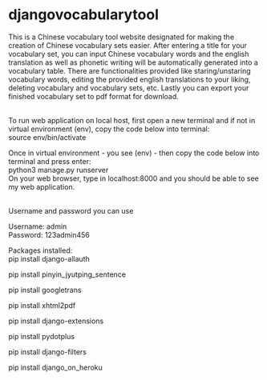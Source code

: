# djangovocabularytool
This is a Chinese vocabulary tool website designated for making the creation of Chinese vocabulary sets easier. After entering a title for your vocabulary set, you can input Chinese vocabulary words and the english translation as well as phonetic writing will be automatically generated into a vocabulary table. There are  functionalities provided like staring/unstaring vocabulary words, editing the provided english translations to your liking, deleting vocabulary and vocabulary sets, etc. Lastly you can export your finished vocabulary set to pdf format for download.

<br>
To run web application on local host, first open a new terminal and if not in virtual environment (env), copy the code below into terminal:
<br>
source env/bin/activate

Once in virtual environment - you see (env) - then copy the code below into terminal and press enter:
<br>
python3 manage.py runserver
<br>
On your web browser, type in localhost:8000 and you should be able to see my web application.

<br>
Username and password you can use

Username: admin
<br>
Password: 123admin456
<br>

Packages installed:
<br>
pip install django-allauth

pip install pinyin_jyutping_sentence

pip install googletrans

pip install xhtml2pdf

pip install django-extensions

pip install pydotplus

pip install django-filters

pip install django_on_heroku
